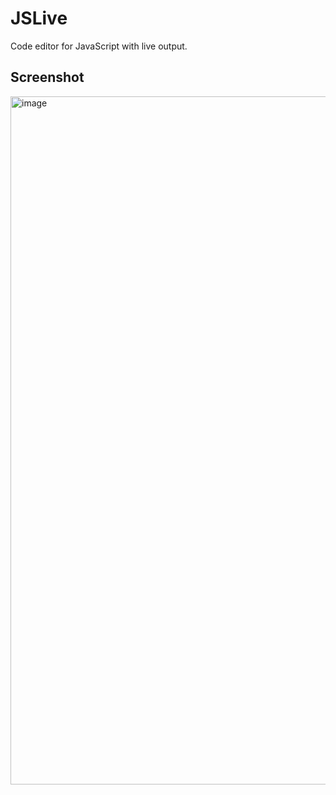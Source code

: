 # JSLive

Code editor for JavaScript with live output.

## Screenshot

<img width="1101" alt="image" src="https://github.com/user-attachments/assets/11a91f11-d309-4332-9302-88d83bea8fba" />
